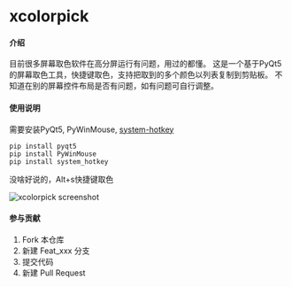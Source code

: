 # xcolorpick

#### 介绍
目前很多屏幕取色软件在高分屏运行有问题，用过的都懂。
这是一个基于PyQt5的屏幕取色工具，快捷键取色，支持把取到的多个颜色以列表复制到剪贴板。
不知道在别的屏幕控件布局是否有问题，如有问题可自行调整。

#### 使用说明
需要安装PyQt5, PyWinMouse, [system-hotkey](https://github.com/timeyyy/system_hotkey)

```
pip install pyqt5
pip install PyWinMouse
pip install system_hotkey
```

没啥好说的，Alt+s快捷键取色

![xcolorpick screenshot](https://images.gitee.com/uploads/images/2020/0628/201612_f7a93cbd_5733488.png "shot.png")

#### 参与贡献

1.  Fork 本仓库
2.  新建 Feat_xxx 分支
3.  提交代码
4.  新建 Pull Request

